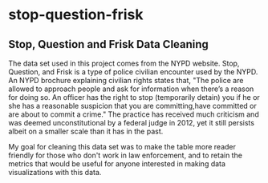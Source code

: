 # stop-question-frisk
## Stop, Question and Frisk Data Cleaning
The data set used in this project comes from the NYPD website. Stop, Question, and Frisk is a type of police civilian encounter used by the NYPD. An NYPD brochure explaining civilian rights states that, "The police are allowed to approach people and ask for information when there’s a reason for doing so. An officer has the right to stop (temporarily detain) you if he or she has a reasonable suspicion that you are committing,have committed or are about to commit a crime." The practice has received much criticism and was deemed unconstitutional by a federal judge in 2012, yet it still persists albeit on a smaller scale than it has in the past.

My goal for cleaning this data set was to make the table more reader friendly for those who don't work in law enforcement, and to retain the metrics that would be useful for anyone interested in making data visualizations with this data.

